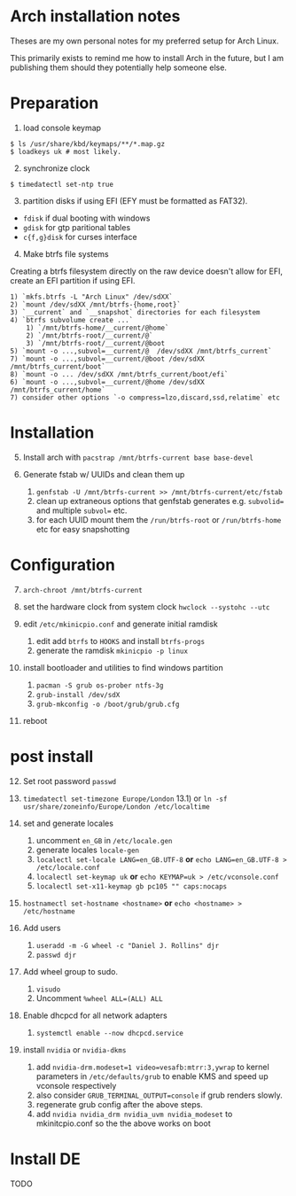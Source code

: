 # Arch installation notes

Theses are my own personal notes for my preferred setup for Arch Linux.

This primarily exists to remind me how to install Arch in the future, but I am
publishing them should they potentially help someone else.

# Preparation

1) load console keymap
```
$ ls /usr/share/kbd/keymaps/**/*.map.gz
$ loadkeys uk # most likely.
```

2) synchronize clock
```
$ timedatectl set-ntp true
```

3) partition disks if using EFI (EFY must be formatted as FAT32).
 - `fdisk` if dual booting with windows
 - `gdisk` for gtp paritional tables
 - `c{f,g}disk` for curses interface

4) Make btrfs file systems

Creating a btrfs filesystem directly on the raw device doesn't allow for EFI,
create an EFI partition if using EFI.

    1) `mkfs.btrfs -L "Arch Linux" /dev/sdXX`
    2) `mount /dev/sdXX /mnt/btrfs-{home,root}`
    3) `__current` and `__snapshot` directories for each filesystem
    4) `btrfs subvolume create ...`
        1) `/mnt/btrfs-home/__current/@home`
        2) `/mnt/btrfs-root/__current/@`
        3) `/mnt/btrfs-root/__current/@boot
    5) `mount -o ...,subvol=__current/@  /dev/sdXX /mnt/btrfs_current`
    7) `mount -o ...,subvol=__current/@boot /dev/sdXX /mnt/btrfs_current/boot`
    8) `mount -o ... /dev/sdXX /mnt/btrfs_current/boot/efi`
    6) `mount -o ...,subvol=__current/@home /dev/sdXX /mnt/btrfs_current/home`
    7) consider other options `-o compress=lzo,discard,ssd,relatime` etc

# Installation

5) Install arch with `pacstrap /mnt/btrfs-current base base-devel`

6) Generate fstab w/ UUIDs and clean them up
    1) `genfstab -U /mnt/btrfs-current >> /mnt/btrfs-current/etc/fstab`
    2) clean up extraneous options that genfstab generates e.g. `subvolid=` and multiple `subvol=` etc.
    3) for each UUID mount them the `/run/btrfs-root` or `/run/btrfs-home` etc for easy snapshotting

# Configuration

7) `arch-chroot /mnt/btrfs-current`

8) set the hardware clock from system clock `hwclock --systohc --utc`

9) edit `/etc/mkinicpio.conf` and generate initial ramdisk
    1) edit add `btrfs` to `HOOKS` and install `btrfs-progs`
    2) generate the ramdisk `mkinicpio -p linux`

10) install bootloader and utilities to find windows partition
    1) `pacman -S grub os-prober ntfs-3g` 
    2) `grub-install /dev/sdX`
    3) `grub-mkconfig -o /boot/grub/grub.cfg`

11) reboot

# post install

12) Set root password `passwd`

13) `timedatectl set-timezone Europe/London`
    13.1) or `ln -sf usr/share/zoneinfo/Europe/London /etc/localtime`

14) set and generate locales
    1) uncomment `en_GB` in `/etc/locale.gen`
    2) generate locales `locale-gen`
    3) `localectl set-locale LANG=en_GB.UTF-8` **or** `echo LANG=en_GB.UTF-8 > /etc/locale.conf`
    4) `localectl set-keymap uk` **or** `echo KEYMAP=uk > /etc/vconsole.conf`
    5) `localectl set-x11-keymap gb pc105 "" caps:nocaps`
    
15) `hostnamectl set-hostname <hostname>` **or** `echo <hostname> > /etc/hostname`

16) Add users
    1) `useradd -m -G wheel -c "Daniel J. Rollins" djr`
    2) `passwd djr`

17) Add wheel group to sudo.
    1) `visudo`
    2) Uncomment `%wheel ALL=(ALL) ALL`

18) Enable dhcpcd for all network adapters
    1) `systemctl enable --now dhcpcd.service`
    
19) install `nvidia` or `nvidia-dkms`
    1) add `nvidia-drm.modeset=1 video=vesafb:mtrr:3,ywrap` to kernel parameters in `/etc/defaults/grub` to enable KMS and speed up vconsole respectively
    2) also consider `GRUB_TERMINAL_OUTPUT=console` if grub renders slowly.
    3) regenerate grub config after the above steps.
    4) add `nvidia nvidia_drm nvidia_uvm nvidia_modeset` to mkinitcpio.conf so the the above works on boot

# Install DE

TODO
